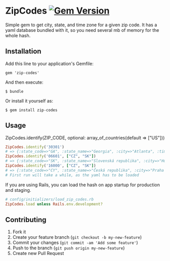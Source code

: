 # ZipCodes [![Gem Version](https://badge.fury.io/rb/zip-codes.png)](http://badge.fury.io/rb/zip-codes)

Simple gem to get city, state, and time zone for a given zip code. It has a yaml database bundled with it, so you need several mb of memory for the whole hash.

## Installation

Add this line to your application's Gemfile:

    gem 'zip-codes'

And then execute:

    $ bundle

Or install it yourself as:

    $ gem install zip-codes

## Usage
ZipCodes.identify(ZIP_CODE, optional: array_of_countries(default => ["US"]))
```ruby
ZipCodes.identify('30301')
# => {:state_code=>"GA", :state_name=>"Georgia", :city=>"Atlanta", :time_zone=>"America/New_York"}
ZipCodes.identify('06601', ["CZ", "SK"])
# => {:state_code=>"SK", :state_name=>"Slovenská republika", :city=>"Humenné 1"}
ZipCodes.identify('16000', ["CZ", "SK"])
# => {:state_code=>"CY", :state_name=>"Česká republika", :city=>"Praha 6"}
# First run will take a while, as the yaml has to be loaded
```

If you are using Rails, you can load the hash on app startup for production and staging.
```ruby
# config/initializers/load_zip_codes.rb
ZipCodes.load unless Rails.env.development?
```

## Contributing

1. Fork it
2. Create your feature branch (`git checkout -b my-new-feature`)
3. Commit your changes (`git commit -am 'Add some feature'`)
4. Push to the branch (`git push origin my-new-feature`)
5. Create new Pull Request
